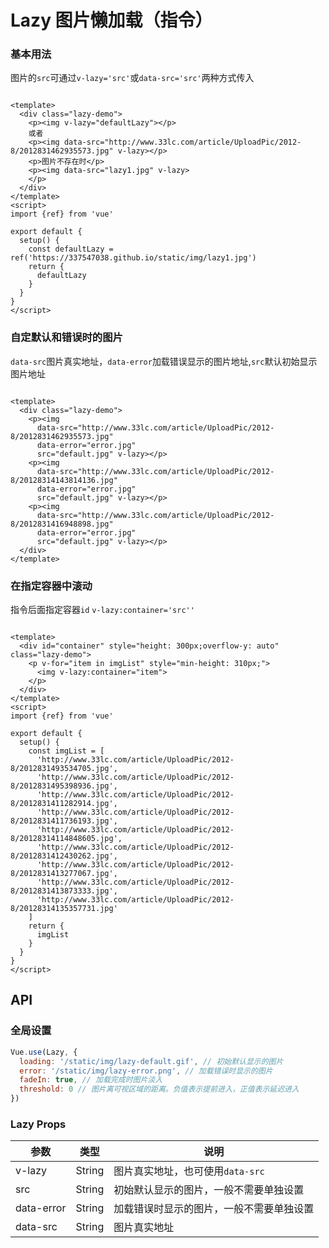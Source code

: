 <!-- Created by 337547038 on 2021/7/6 0006. -->

# Lazy 图片懒加载（指令）

### 基本用法

图片的`src`可通过`v-lazy='src'`或`data-src='src'`两种方式传入

```vue demo

<template>
  <div class="lazy-demo">
    <p><img v-lazy="defaultLazy"></p>
    或者
    <p><img data-src="http://www.33lc.com/article/UploadPic/2012-8/2012831462935573.jpg" v-lazy></p>
    <p>图片不存在时</p>
    <p><img data-src="lazy1.jpg" v-lazy>
    </p>
  </div>
</template>
<script>
import {ref} from 'vue'

export default {
  setup() {
    const defaultLazy = ref('https://337547038.github.io/static/img/lazy1.jpg')
    return {
      defaultLazy
    }
  }
}
</script>

```

### 自定默认和错误时的图片

`data-src`图片真实地址，`data-error`加载错误显示的图片地址,`src`默认初始显示图片地址

```vue demo

<template>
  <div class="lazy-demo">
    <p><img
      data-src="http://www.33lc.com/article/UploadPic/2012-8/2012831462935573.jpg"
      data-error="error.jpg"
      src="default.jpg" v-lazy></p>
    <p><img
      data-src="http://www.33lc.com/article/UploadPic/2012-8/20128314143814136.jpg"
      data-error="error.jpg"
      src="default.jpg" v-lazy></p>
    <p><img
      data-src="http://www.33lc.com/article/UploadPic/2012-8/2012831416948898.jpg"
      data-error="error.jpg"
      src="default.jpg" v-lazy></p>
  </div>
</template> 
```

### 在指定容器中滚动

指令后面指定容器`id` `v-lazy:container='src''`

```vue demo

<template>
  <div id="container" style="height: 300px;overflow-y: auto" class="lazy-demo">
    <p v-for="item in imgList" style="min-height: 310px;">
      <img v-lazy:container="item">
    </p>
  </div>
</template>
<script>
import {ref} from 'vue'

export default {
  setup() {
    const imgList = [
      'http://www.33lc.com/article/UploadPic/2012-8/2012831493534705.jpg',
      'http://www.33lc.com/article/UploadPic/2012-8/2012831495398936.jpg',
      'http://www.33lc.com/article/UploadPic/2012-8/2012831411282914.jpg',
      'http://www.33lc.com/article/UploadPic/2012-8/2012831411736193.jpg',
      'http://www.33lc.com/article/UploadPic/2012-8/20128314114848605.jpg',
      'http://www.33lc.com/article/UploadPic/2012-8/2012831412430262.jpg',
      'http://www.33lc.com/article/UploadPic/2012-8/2012831413277067.jpg',
      'http://www.33lc.com/article/UploadPic/2012-8/2012831413873333.jpg',
      'http://www.33lc.com/article/UploadPic/2012-8/20128314135357731.jpg'
    ]
    return {
      imgList
    }
  }
}
</script>
```

## API

### 全局设置

```javascript
Vue.use(Lazy, {
  loading: '/static/img/lazy-default.gif', // 初始默认显示的图片
  error: '/static/img/lazy-error.png', // 加载错误时显示的图片
  fadeIn: true, // 加载完成时图片淡入
  threshold: 0 // 图片离可视区域的距离。负值表示提前进入，正值表示延迟进入
})
```

### Lazy Props

|参数|类型|说明|
|----------|--------------|--------|
|v-lazy         | String         |图片真实地址，也可使用`data-src`|
|src            | String         |初始默认显示的图片，一般不需要单独设置|
|data-error     | String         |加载错误时显示的图片，一般不需要单独设置|
|data-src       | String         |图片真实地址|
